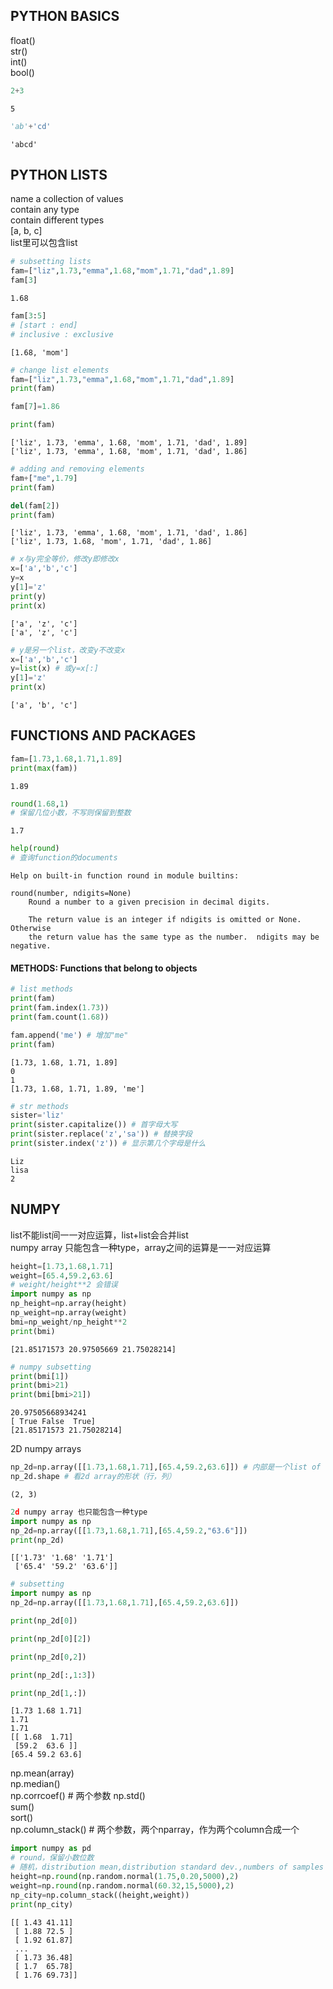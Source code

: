 
## PYTHON BASICS

float()  
str()  
int()  
bool()



```python
2+3
```




    5




```python
'ab'+'cd'
```




    'abcd'



## PYTHON LISTS
name a collection of values  
contain any type  
contain different types  
[a, b, c]  
list里可以包含list


```python
# subsetting lists
fam=["liz",1.73,"emma",1.68,"mom",1.71,"dad",1.89]
fam[3]
```




    1.68




```python
fam[3:5]
# [start : end]
# inclusive : exclusive
```




    [1.68, 'mom']




```python
# change list elements
fam=["liz",1.73,"emma",1.68,"mom",1.71,"dad",1.89]
print(fam)

fam[7]=1.86

print(fam)
```

    ['liz', 1.73, 'emma', 1.68, 'mom', 1.71, 'dad', 1.89]
    ['liz', 1.73, 'emma', 1.68, 'mom', 1.71, 'dad', 1.86]
    


```python
# adding and removing elements
fam+["me",1.79]
print(fam)

del(fam[2])
print(fam)
```

    ['liz', 1.73, 'emma', 1.68, 'mom', 1.71, 'dad', 1.86]
    ['liz', 1.73, 1.68, 'mom', 1.71, 'dad', 1.86]
    


```python
# x与y完全等价，修改y即修改x
x=['a','b','c']
y=x
y[1]='z'
print(y)
print(x)
```

    ['a', 'z', 'c']
    ['a', 'z', 'c']
    


```python
# y是另一个list，改变y不改变x
x=['a','b','c']
y=list(x) # 或y=x[:]
y[1]='z'
print(x)
```

    ['a', 'b', 'c']
    

## FUNCTIONS AND PACKAGES


```python
fam=[1.73,1.68,1.71,1.89]
print(max(fam))
```

    1.89
    


```python
round(1.68,1)
# 保留几位小数，不写则保留到整数
```




    1.7




```python
help(round)
# 查询function的documents
```

    Help on built-in function round in module builtins:
    
    round(number, ndigits=None)
        Round a number to a given precision in decimal digits.
        
        The return value is an integer if ndigits is omitted or None.  Otherwise
        the return value has the same type as the number.  ndigits may be negative.
    
    

#### METHODS: Functions that belong to objects



```python
# list methods
print(fam)
print(fam.index(1.73))
print(fam.count(1.68))

fam.append('me') # 增加"me"
print(fam)
```

    [1.73, 1.68, 1.71, 1.89]
    0
    1
    [1.73, 1.68, 1.71, 1.89, 'me']
    


```python
# str methods
sister='liz'
print(sister.capitalize()) # 首字母大写
print(sister.replace('z','sa')) # 替换字段
print(sister.index('z')) # 显示第几个字母是什么
```

    Liz
    lisa
    2
    

## NUMPY

list不能list间一一对应运算，list+list会合并list  
numpy array 只能包含一种type，array之间的运算是一一对应运算


```python
height=[1.73,1.68,1.71]
weight=[65.4,59.2,63.6]
# weight/height**2 会错误
import numpy as np
np_height=np.array(height)
np_weight=np.array(weight)
bmi=np_weight/np_height**2
print(bmi)
```

    [21.85171573 20.97505669 21.75028214]
    


```python
# numpy subsetting
print(bmi[1])
print(bmi>21)
print(bmi[bmi>21])
```

    20.97505668934241
    [ True False  True]
    [21.85171573 21.75028214]
    

2D numpy arrays


```python
np_2d=np.array([[1.73,1.68,1.71],[65.4,59.2,63.6]]) # 内部是一个list of list
np_2d.shape # 看2d array的形状（行，列）
```




    (2, 3)




```python
2d numpy array 也只能包含一种type
import numpy as np
np_2d=np.array([[1.73,1.68,1.71],[65.4,59.2,"63.6"]]) 
print(np_2d)
```

    [['1.73' '1.68' '1.71']
     ['65.4' '59.2' '63.6']]
    


```python
# subsetting
import numpy as np
np_2d=np.array([[1.73,1.68,1.71],[65.4,59.2,63.6]]) 

print(np_2d[0])

print(np_2d[0][2])

print(np_2d[0,2])

print(np_2d[:,1:3])

print(np_2d[1,:])
```

    [1.73 1.68 1.71]
    1.71
    1.71
    [[ 1.68  1.71]
     [59.2  63.6 ]]
    [65.4 59.2 63.6]
    

np.mean(array)  
np.median()  
np.corrcoef()  # 两个参数
np.std()  
sum()  
sort()  
np.column_stack() # 两个参数，两个nparray，作为两个column合成一个



```python
import numpy as pd
# round，保留小数位数
# 随机，distribution mean,distribution standard dev.,numbers of samples
height=np.round(np.random.normal(1.75,0.20,5000),2)
weight=np.round(np.random.normal(60.32,15,5000),2)
np_city=np.column_stack((height,weight))
print(np_city)
```

    [[ 1.43 41.11]
     [ 1.88 72.5 ]
     [ 1.92 61.87]
     ...
     [ 1.73 36.48]
     [ 1.7  65.78]
     [ 1.76 69.73]]
    


```python

```
